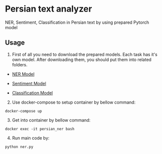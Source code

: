 # Persian text analyzer
NER, Sentiment, Classification in Persian text by using prepared Pytorch model


## Usage

1. First of all you need to download the prepared models. Each task has it's own model. After downloading them, you should put them into related folders.

- [NER Model](https://foveo-video.s3.ca-central-1.amazonaws.com/stream/ner_pytorch_model.bin)

- [Sentiment Model](https://foveo-video.s3.ca-central-1.amazonaws.com/stream/ner_pytorch_model.bin)

- [Classification Model](https://foveo-video.s3.ca-central-1.amazonaws.com/stream/ner_pytorch_model.bin)

2. Use docker-compose to setup container by bellow command:
```
docker-compose up
```
3. Get into container by bellow command:
```
docker exec -it persian_ner bash
```
4. Run main code by:
```
python ner.py
```


